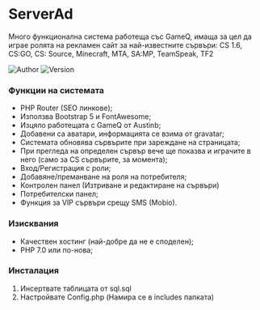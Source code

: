# ServerAd
Много функционална система работеща със GameQ, имаща за цел да играе ролята на рекламен сайт за най-известните сървъри: CS 1.6, CS:GO, CS: Source, Minecraft, MTA, SA:MP, TeamSpeak, TF2

![Author](https://img.shields.io/badge/Author-HybridMind-darkred?style=flat-square)
![Version](https://img.shields.io/badge/Version-2.0.0-green?style=flat-square)

### Функции на системата
- PHP Router (SEO линкове);
- Използва Bootstrap 5 и FontAwesome;
- Изцяло работещата с GameQ от Austinb;
- Добавени са аватари, информацията се взима от gravatar;
- Системата обновява сървърите при зареждане на страницата;
- При прегледа на определен сървър вече ще показва и играчите в него (само за CS сървърите, за момента);
- Вход/Регистрация с роли;
- Добавяне/преманване на роля на потребителя;
- Контролен панел (Изтриване и редактиране на сървъри)
- Потребителски панел;
- Функция за VIP сървъри срещу SMS (Mobio).


### Изисквания
- Качествен хостинг (най-добре да не е споделен);
- PHP 7.0 или по-нова;

### Инсталация
1. Инсертвате таблицата от sql.sql
2. Настройвате Config.php (Намира се в includes папката)

